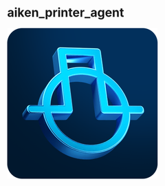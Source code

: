 # aiken_printer_agent
![Logo](https://github.com/Rakamishu/aiken_printer_agent/blob/master/imgs/icon.png?raw=true)

